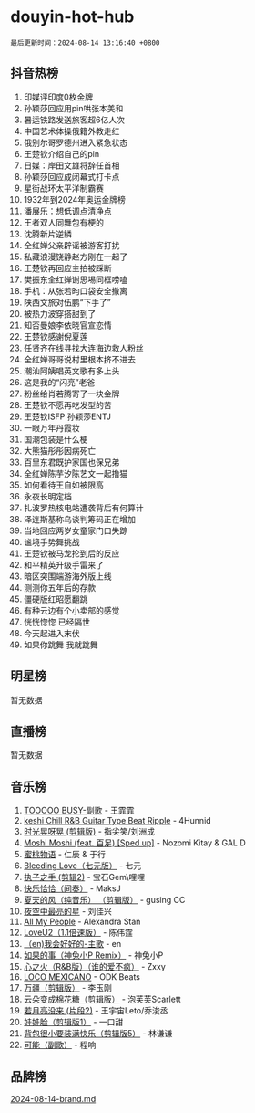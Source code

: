 # douyin-hot-hub

`最后更新时间：2024-08-14 13:16:40 +0800`

## 抖音热榜

1. 印媒评印度0枚金牌
1. 孙颖莎回应用pin哄张本美和
1. 暑运铁路发送旅客超6亿人次
1. 中国艺术体操俄籍外教走红
1. 俄别尔哥罗德州进入紧急状态
1. 王楚钦介绍自己的pin
1. 日媒：岸田文雄将辞任首相
1. 孙颖莎回应成闭幕式打卡点
1. 星街战环太平洋制霸赛
1. 1932年到2024年奥运金牌榜
1. 潘展乐：想低调点清净点
1. 王者双人同舞包有梗的
1. 沈腾新片逆鳞
1. 全红婵父亲辟谣被游客打扰
1. 私藏浪漫饶静赵方刚在一起了
1. 王楚钦再回应主拍被踩断
1. 樊振东全红婵谢思埸同框唠嗑
1. 手机：从张若昀口袋安全撤离
1. 陕西文旅对伍鹏“下手了”
1. 被热力波穿搭甜到了
1. 知否曼娘李依晓官宣恋情
1. 王楚钦感谢倪夏莲
1. 任贤齐在线寻找大连海边救人粉丝
1. 全红婵哥哥说村里根本挤不进去
1. 潮汕阿姨唱英文歌有多上头
1. 这是我的“闪亮”老爸
1. 粉丝给肖若腾寄了一块金牌
1. 王楚钦不愿再吃发型的苦
1. 王楚钦ISFP 孙颖莎ENTJ
1. 一眼万年丹霞妆
1. 国潮包装是什么梗
1. 大熊猫彤彤因病死亡
1. 百里东君既护家国也保兄弟
1. 全红婵陈芋汐陈艺文一起撸猫
1. 如何看待王自如被限高
1. 永夜长明定档
1. 扎波罗热核电站遭袭背后有何算计
1. 泽连斯基称乌谈判筹码正在增加
1. 当地回应两岁女童家门口失踪
1. 谧境手势舞挑战
1. 王楚钦被马龙抡到后的反应
1. 和平精英升级手雷来了
1. 暗区突围端游海外版上线
1. 测测你五年后的存款
1. 僵硬版红昭愿翻跳
1. 有种云边有个小卖部的感觉
1. 恍恍惚惚 已经隔世
1. 今天起进入末伏
1. 如果你跳舞 我就跳舞

## 明星榜

暂无数据

## 直播榜

暂无数据

## 音乐榜

1. [TOOOOO BUSY-副歌](https://sf5-hl-cdn-tos.douyinstatic.com/obj/tos-cn-ve-2774/o0fmjGZetNDjSM5EimFs2QlzBg30YgByJMRQrC) - 王霏霏
1. [keshi Chill R&B Guitar Type Beat Ripple](https://sf6-cdn-tos.douyinstatic.com/obj/tos-cn-ve-2774/okQIfmitAB3HpgZQo0YCEFEACcDhQngn0fkFIC) - 4Hunnid
1. [时光晃呀晃 (剪辑版)](https://sf5-hl-cdn-tos.douyinstatic.com/obj/tos-cn-ve-2774/o8ACeQem3gwI1x3GIYGAfKG0LJebKFRJDwRwyW) - 指尖笑/刘洲成
1. [Moshi Moshi (feat. 百足) [Sped up]](https://sf5-hl-cdn-tos.douyinstatic.com/obj/tos-cn-ve-2774/ocCPFQcXJLeroaIdQLIGAoeeYM3OAUYGDguHXz) - Nozomi Kitay & GAL D
1. [蜜桃物语](https://sf3-cdn-tos.douyinstatic.com/obj/tos-cn-ve-2774/oIhOSCZtIACtYU4XQkngiW9kCBfVD1Fz9IYeqL) - 仁辰 & 于行
1. [Bleeding Love（七元版）](https://sf5-hl-cdn-tos.douyinstatic.com/obj/tos-cn-ve-2774/oEgC9eZFHQ1MfSRnrfkzFp8AayDWqAQMABBgUs) - 七元
1. [执子之手 (剪辑2)](https://sf5-hl-cdn-tos.douyinstatic.com/obj/tos-cn-ve-2774/oUoZLQjCc31XzqsBnBQUNgeKtYPBcgbFDwtfcu) - 宝石Gem\哩哩
1. [快乐恰恰（间奏）](https://sf3-cdn-tos.douyinstatic.com/obj/tos-cn-ve-2774/oMesum3HvWQXJxuMFeVYzf54o2QzH5aEBPOCAn) - MaksJ
1. [夏天的风（纯音乐） （剪辑版）](https://sf3-cdn-tos.douyinstatic.com/obj/tos-cn-ve-2774/oUzLjBZZFQAoNRmGokEeD5zfQCObp6UeFAnTa6) - gusing CC
1. [夜空中最亮的星](https://sf3-cdn-tos.douyinstatic.com/obj/tos-cn-ve-2774/o4IfgGwqqnFeXEMGaS8JBzJAdayAaCeoxqbjCD) - 刘佳兴
1. [All My People](https://sf5-hl-cdn-tos.douyinstatic.com/obj/tos-cn-ve-2774/c7773e6b7c3f4bd9b26cd85b0cfa4eff) - Alexandra Stan
1. [LoveU2（1.1倍速版）](https://sf5-hl-cdn-tos.douyinstatic.com/obj/tos-cn-ve-2774/oQMeDffLaEmgMwgCOEMAFCI6INzoFPgWdD0rsa) - 陈伟霆
1. [（en)我会好好的-主歌](https://sf5-hl-cdn-tos.douyinstatic.com/obj/tos-cn-ve-2774/oUrYpIdrvCbA8m8yAZjbMWjUkL6tiinWMkBTs) - en
1. [如果的事（神兔小P Remix）](https://sf5-hl-cdn-tos.douyinstatic.com/obj/tos-cn-ve-2774/okHtAffz3g4ZB0BMQn9iC9BC6AciI3xCmgQTqt) - 神兔小P
1. [心之火（R&B版）（谁的爱不疯）](https://sf5-hl-cdn-tos.douyinstatic.com/obj/tos-cn-ve-2774/okemkEDaIBBE3OosftCgMxlFkLQZRw37t36ZQv) - Zxxy
1. [LOCO MEXICANO](https://sf5-hl-cdn-tos.douyinstatic.com/obj/tos-cn-ve-2774/owxVoxJorA4ILBfsMAjU6t7O1xW9w0tS7EYzh6) - ODK Beats
1. [万疆（剪辑版）](https://sf5-hl-cdn-tos.douyinstatic.com/obj/tos-cn-ve-2774/ooG7oVgFlDTelKCjCsTTobQvbdtj1BBQXnfZd8) - 李玉刚
1. [云朵变成棉花糖（剪辑版）](https://sf5-hl-cdn-tos.douyinstatic.com/obj/tos-cn-ve-2774/o8LC84GQLALFfXeyJmh8KE61byVQYMMeAZLfEI) - 泡芙芙Scarlett
1. [若月亮没来 (片段2)](https://sf5-hl-cdn-tos.douyinstatic.com/obj/tos-cn-ve-2774/ocQavLLjkCOeDxGyYeIMGgNAIwJ0QXE1Ve3Fzv) - 王宇宙Leto/乔浚丞
1. [娃娃脸（剪辑版1）](https://sf5-hl-cdn-tos.douyinstatic.com/obj/tos-cn-ve-2774/oIimSCgQoNUePTAZ1Ba7TeADY4KetGYsVFeaaB) - 一口甜
1. [背包很小要装满快乐（剪辑版5）](https://sf5-hl-cdn-tos.douyinstatic.com/obj/tos-cn-ve-2774/oUqSJIiBjw2pxsBAiQRmkbZGJrlGCMBPpIW90) - 林谦谦
1. [可能（副歌）](https://sf5-hl-cdn-tos.douyinstatic.com/obj/tos-cn-ve-2774/cde1731888894259b333569393c2fb51) - 程响

## 品牌榜

[2024-08-14-brand.md](2024-08-14-brand.md)
